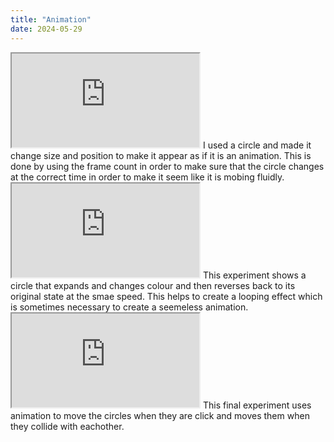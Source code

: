 ```yaml
---
title: "Animation"
date: 2024-05-29
---
```

  <iframe src="https://editor.p5js.org/lolalolabob/full/uvqOSzDk2"></iframe>
  I used a circle and made it change size and position to make it appear as if it is an animation. This is done by using the frame count in order to make sure that the circle changes at the correct time in order to make it seem like it is mobing fluidly.
  <iframe src="https://editor.p5js.org/lolalolabob/full/qQdRzYW4b"></iframe>
  This experiment shows a circle that expands and changes colour and then reverses back to its original state at the smae speed. This helps to create a looping effect which is sometimes necessary to create a seemeless animation.
  <iframe src="https://editor.p5js.org/lolalolabob/full/olIBFtKmj"></iframe>
  This final experiment uses animation to move the circles when they are click and moves them when they collide with eachother.
